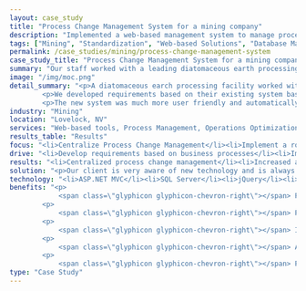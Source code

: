 ```yaml
---
layout: case_study
title: "Process Change Management System for a mining company"
description: "Implemented a web-based management system to manage process changes at a leading diatomaceous earth processing facility."
tags: ["Mining", "Standardization", "Web-based Solutions", "Database Management"]
permalink: /case_studies/mining/process-change-management-system
case_study_title: "Process Change Management System for a mining company"
summary: "Our staff worked with a leading diatomaceous earth processing facility to implement a centralized, web-based Process Change Management System. "
image: "/img/moc.png"
detail_summary: "<p>A diatomaceous earch processing facility worked with us to develop a centralized process change management system.</p>
		<p>We developed requirements based on their existing system basd on Excel spreadsheets. Many of the requirements were designed to provide a robust and automatic approvals process for proposed changes.</p>
		<p>The new system was much more user friendly and automatically notified the appropriate personnel when a change request was initiated and at various points during its lifecycle.</p>"
industry: "Mining"
location: "Lovelock, NV"
services: "Web-based tools, Process Management, Operations Optimization"
results_table: "Results"
focus: "<li>Centralize Process Change Management</li><li>Implement a robust, automatic, approval process</li><li>Reduce overhead by implementing automatic lifecycle notifications</li>"
drive: "<li>Develop requirements based on business processes</li><li>Implement web-based system</li><li>Train personnel on system operation</li>"
results: "<li>Centralized process change management</li><li>Increased awareness for safety and operations staff</li><li>Decreased administrative overhead</li>"
solution: "<p>Our client is very aware of new technology and is always looking for ways to both optimize their process and find new materials capable of withstanding the harsh environment their product creates while it is being processed. As a result they frequently upgrade portions of their process and keep excellent documentation on these changes.</p><p>Prior to this project process changes were requested by filling out an Excel document, saving it on the corporate server and printing out multiple copies for people to review and approve the change. Managing this process required a significant amount of time relaying information and collecting approvals or modifications to the request before it could be approved.</p><p>Our system replaces this Excel document with a web-based interface. When creating a new change request the creator can select different people or titles required to approve the change as well as different individuals or departments required to be notified of the change. This process now happens automatically as soon as the change request is generated. </p><p>In addition to the initial notifications an approvals engine is used to manage the process of completing a change. Once the change has been implemented the change requestor marks it as complete in the system. The Safety Coordinator is the notified and requested to mark it complete. It goes through as many rounds of this as needed based on the change's impact until the Plant Manager is notified and the change is marked as complete in the system. This process reduces the amount of time the change requestor spends tracking people down and getting their approvals. It also makes it easier for people to communicate their concerns about a change by being made aware of the change earlier in the process.</p>"
technology: "<li>ASP.NET MVC</li><li>SQL Server</li><li>jQuery</li><li>Javascript</li>"
benefits: "<p>
	        <span class=\"glyphicon glyphicon-chevron-right\"></span> Process change requests are now stored in a central database</p>
	    <p>
	     	<span class=\"glyphicon glyphicon-chevron-right\"></span> Process changes can be tracked throughout their lifecycle in one location accessible at anytime</p>
	    <p>
	        <span class=\"glyphicon glyphicon-chevron-right\"></span> Information about who created the change request is stored automatically</p>
	    <p>
			<span class=\"glyphicon glyphicon-chevron-right\"></span> Affected personnel are automatically notified when a process change request is submitted and/or approved</p>
		<p>
			<span class=\"glyphicon glyphicon-chevron-right\"></span> Process change approvals are now requested automatically by the system reducing the amount of time spent managing the approval workflow</p>"
type: "Case Study"
---
```




